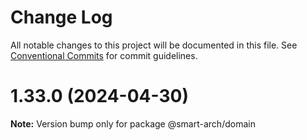 # Change Log

All notable changes to this project will be documented in this file.
See [Conventional Commits](https://conventionalcommits.org) for commit guidelines.

# 1.33.0 (2024-04-30)

**Note:** Version bump only for package @smart-arch/domain
